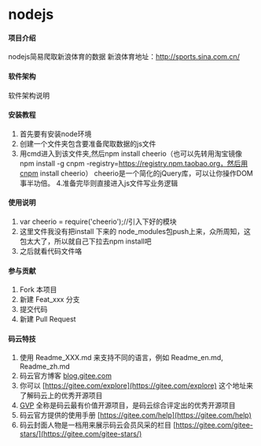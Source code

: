 # nodejs

#### 项目介绍
nodejs简易爬取新浪体育的数据 新浪体育地址：http://sports.sina.com.cn/

#### 软件架构
软件架构说明


#### 安装教程

1. 首先要有安装node环境
2. 创建一个文件夹包含要准备爬取数据的js文件
3. 用cmd进入到该文件夹,然后npm install cheerio（也可以先转用淘宝镜像npm install -g cnpm -registry=https://registry.npm.taobao.org，然后用cnpm install cheerio） cheerio是一个简化的jQuery库，可以让你操作DOM事半功倍。
4.准备完毕则直接进入js文件写业务逻辑

#### 使用说明

1. var cheerio = require('cheerio');//引入下好的模块
2. 这里文件我没有把install 下来的 node_modules包push上来，众所周知，这包太大了，所以就自己下拉去npm install吧
3. 之后就看代码文件咯

#### 参与贡献

1. Fork 本项目
2. 新建 Feat_xxx 分支
3. 提交代码
4. 新建 Pull Request


#### 码云特技

1. 使用 Readme\_XXX.md 来支持不同的语言，例如 Readme\_en.md, Readme\_zh.md
2. 码云官方博客 [blog.gitee.com](https://blog.gitee.com)
3. 你可以 [https://gitee.com/explore](https://gitee.com/explore) 这个地址来了解码云上的优秀开源项目
4. [GVP](https://gitee.com/gvp) 全称是码云最有价值开源项目，是码云综合评定出的优秀开源项目
5. 码云官方提供的使用手册 [https://gitee.com/help](https://gitee.com/help)
6. 码云封面人物是一档用来展示码云会员风采的栏目 [https://gitee.com/gitee-stars/](https://gitee.com/gitee-stars/)